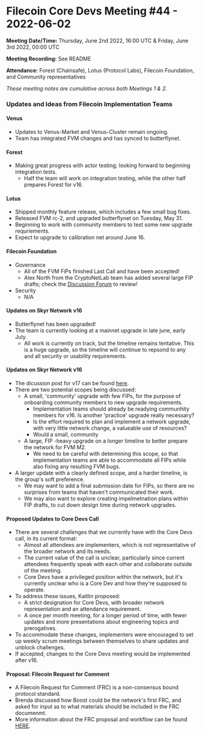 # Filecoin Core Devs Meeting #44 - 2022-06-02

**Meeting Date/Time:** Thursday, June 2nd 2022, 16:00 UTC & Friday, June 3rd 2022, 00:00 UTC

**Meeting Recording:** See README

**Attendance:** Forest (Chainsafe), Lotus (Protocol Labs), Filecoin Foundation, and Community representatives

_These meeting notes are cumulative across both Meetings 1 & 2._

### Updates and Ideas from Filecoin Implementation Teams

#### Venus
* Updates to Venus-Market and Venus-Cluster remain ongoing. 
* Team has integrated FVM changes and has synced to butterflynet.
#### Forest 
* Making great progress with actor testing; looking forward to beginning integration tests. 
  * Half the team will work on integration testing, while the other half prepares Forest for v16. 
#### Lotus 
* Shipped monthly feature release, which includes a few small bug fixes. 
* Released FVM rc-2, and upgraded butterflynet on Tuesday, May 31. 
* Beginning to work with community members to test some new upgrade requriements. 
* Expect to upgrade to calibration net around June 16.

#### Filecoin Foundation 
* Governance 
   * All of the FVM FiPs finished Last Call and have been accepted! 
   * Alex North from the CryptoNetLab team has added several large FIP drafts; check the [Discussion Forum](https://github.com/filecoin-project/FIPs/discussions) to review! 
* Security 
  * N/A
 
#### Updates on Skyr Network v16 
* Butterflynet has been upgraded! 
* The team is currently looking at a mainnet upgrade in late june, early July. 
   * All work is currently on track, but the timeline remains tentative.  This is a huge upgrade, so the timeline will continue to repsond to any and all security or usability requirements. 

#### Updates on Skyr Network v16 
* The dicussion post for v17 can be found [here](https://github.com/filecoin-project/tpm/discussions/91). 
* There are two potential scopes being discussed: 
   * A small, 'community' upgrade with few FIPs, for the purpose of onboarding community members to new upgrade requirements. 
     * Implementation teams should already be readying communhity members for v16.  Is another 'practice' upgrade really necessary?
     * Is the effort required to plan and implement a network upgrade, with very little network change, a valueable use of resources?
     * Would a small, community
   * A large, FIP -heavy upgrade on a longer timeline to better prepare the network for FVM M2.
     * We need to be careful with determining this scope, so that implementation teams are able to accommodate all FIPs while also fixing any resulting FVM bugs. 
* A larger update with a clearly defined scope, and a harder timeline, is the group's soft preference. 
   * We may want to add a final submission date for FIPs, so there are no surprises from teams that haven't communicated their work. 
   * We may also want to explore creating impelmetnation plans within FIP drafts, to cut down design time during network upgrades. 
#### Proposed Updates to Core Devs Call
* There are several challenges that we currently have with the Core Devs call, in its current format: 
   * Almost all attendees are implementers, which is not representative of the broader network and its needs. 
   * The current value of the call is unclear, particularly since current attendees frequently speak with each other and collaborate outside of the meeting. 
   * Core Devs have a privileged position within the network, but it's currently unclear who is a Core Dev and how they're supposed to operate. 
* To address these issues, Kaitlin proposed: 
   * A strict designation for Core Devs, with broader network representation and an attendance requirement. 
   * A once per month meeting, for a longer period of time, with fewer updates and more presentations about engineering topics and prerogatives. 
* To accommodate these changes, implementers were encouraged to set up weekly scrum meetings between themselves to share updates and unblock challenges.
* If accepted, changes to the Core Devs meeting would be implemented after v16. 

#### Proposal: Filecoin Request for Comment 
*  A Filecoin Request for Comment (FRC) is a non-consensus bound protocol standard. 
*  Brenda discussed how Boost could be the network's first FRC, and asked for input as to what materials should be included in the FRC documenmt. 
*  More information about the FRC proposal and workflow can be found [HERE](https://github.com/filecoin-project/FIPs/discussions/378). 
